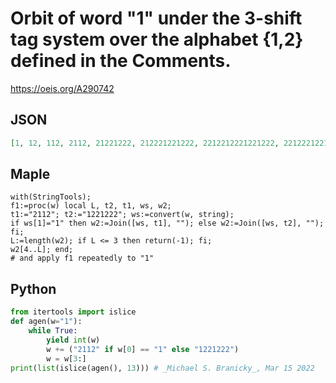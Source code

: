 # Orbit of word "1" under the 3\-shift tag system over the alphabet \{1,2\} defined in the Comments\.
https://oeis.org/A290742
## JSON
```JSON
[1, 12, 112, 2112, 21221222, 212221221222, 2212212221221222, 22122212212221221222, 222122122212212221221222, 1221222122122212212221221222, 12221221222122122212212222112, 212212221221222122122221122112, 2122212212221221222211221121221222]
```
## Maple
```Maple
with(StringTools);
f1:=proc(w) local L, t2, t1, ws, w2;
t1:="2112"; t2:="1221222"; ws:=convert(w, string);
if ws[1]="1" then w2:=Join([ws, t1], ""); else w2:=Join([ws, t2], ""); fi;
L:=length(w2); if L <= 3 then return(-1); fi;
w2[4..L]; end;
# and apply f1 repeatedly to "1"
```
## Python
```Python
from itertools import islice
def agen(w="1"):
    while True:
        yield int(w)
        w += ("2112" if w[0] == "1" else "1221222")
        w = w[3:]
print(list(islice(agen(), 13))) # _Michael S. Branicky_, Mar 15 2022
```
